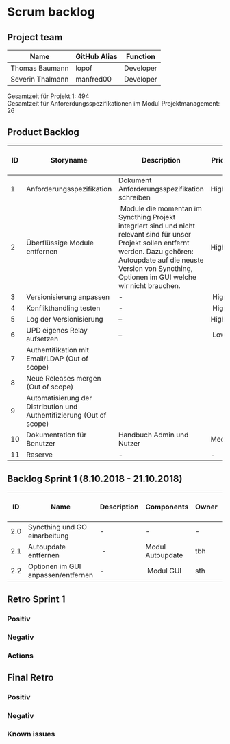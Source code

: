 # Scrum backlog
## Project team
Name | GitHub Alias | Function
--- | --- | --- 
Thomas Baumann | lopof | Developer
Severin Thalmann | manfred00 | Developer

Gesamtzeit für Projekt 1: 494 <br>
Gesamtzeit für Anforerdungsspezifikationen im Modul Projektmanagement: 26

## Product Backlog
ID | Storyname | Description | Priority | Effort plan original | Effort plan updated | Effort acutal | Status
--- | --- | --- | --- | --- | --- | --- | ---
1 | Anforderungsspezifikation | Dokument Anforderungsspezifikation schreiben | High | 26 | - | - | Open
2 | Überflüssige Module entfernen | Module die momentan im Syncthing Projekt integriert sind und nicht relevant sind für unser Projekt sollen entfernt werden. Dazu gehören: Autoupdate auf die neuste Version von Syncthing, Optionen im GUI welche wir nicht brauchen. | High |140 | - | - | Open
3 | Versionisierung anpassen | - | High | 100 | - | - | Open
4 | Konflikthandling testen | - | High | 10 | - | - | Open
5 | Log der Versionisierung | – | High | 110 | – | – | Open
6 | UPD eigenes Relay aufsetzen | – | Low | 35 | - | - | Open
7 | Authentifikation mit Email/LDAP (Out of scope)
8 | Neue Releases mergen (Out of scope)
9 | Automatisierung der Distribution und Authentifizierung (Out of scope)
10 | Dokumentation für Benutzer | Handbuch Admin und Nutzer | Medium | 10 | - | - | Open
11 | Reserve | - | - | 89 | - | - | Open



## Backlog Sprint 1 (8.10.2018 - 21.10.2018)
ID | Name | Description | Components | Owner | Reviewer | Priority | Effort plan original | Effort plan updated | Effort actual | Status
--- | --- | --- | --- | --- | --- | --- | --- | --- | --- | ---
2.0 | Syncthing und GO einarbeitung | - | - | - | - | High | 20 | - | - | Open
2.1 | Autoupdate entfernen | - | Modul Autoupdate | tbh | sth | High | 20 | - | - | Open
2.2 | Optionen im GUI anpassen/entfernen | - | Modul GUI | sth | tba| High | 20 | - | - | Open



## Retro Sprint 1
### Positiv

### Negativ

### Actions


## Final Retro
### Positiv

### Negativ

### Known issues
